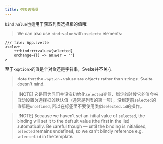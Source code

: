 ```yaml
---
title: 列表选择框
---
```


`bind:value`也适用于获取列表选择框的值哦
> We can also use `bind:value` with `<select>` elements:

```svelte
/// file: App.svelte
<select
    +++bind:+++value={selected}
    onchange={() => answer = ''}
>
```

至于`<option>`的值是个对象还是字符串，Svelte并不关心
> Note that the `<option>` values are objects rather than strings. Svelte doesn't mind.

> [!NOTE] 这是因为我们并没有初始化`selected`变量，绑定的时候它的值会被自动设置为选择框的默认值（通常是列表的第一项），没绑定前`selected`的值都是`undefined`, 所以在标签里不要使用类似`selected.id`的操作。

> [!NOTE] Because we haven't set an initial value of `selected`, the binding will set it to the default value (the first in the list) automatically. Be careful though — until the binding is initialised, `selected` remains undefined, so we can't blindly reference e.g. `selected.id` in the template.
